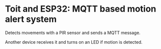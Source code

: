 # Toit and ESP32: MQTT based motion alert system

Detects movements with a PIR sensor and sends a MQTT message.

Another device receives it and turns on an LED if motion is detected.
